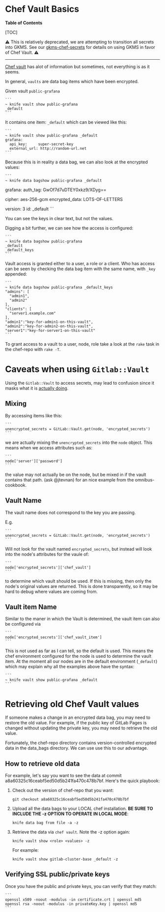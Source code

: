 # Chef Vault Basics

**Table of Contents**

[TOC]

:warning: This is relatively deprecated, we are attempting to transition all
secrets into GKMS. See our [gkms-chef-secrets](./gkms-chef-secrets.md) for
details on using GKMS in favor of Chef Vault. :warning:

---

[Chef vault](https://github.com/chef-cookbooks/chef-vault) has alot of information
but sometimes, not everything is as it seems.

In general, `vaults` are data bag items which have been encrypted.

Given vault `public-grafana`

    ```
    ~ knife vault show public-grafana
    _default
    ```

It contains one item: `_default` which can be viewed like this:

    ```
    ~ knife vault show public-grafana _default
    grafana:
      api_key:     super-secret-key
      external_url: http://random-url.net
    ```

Because this is in reality a data bag, we can also look at the encrypted
values:

    ```
    ~ knife data bagshow public-grafana _default
  grafana:
   auth_tag:       GwOf7d7uDTEY0xkz9/XDyg==

   cipher:         aes-256-gcm
   encrypted_data: LOTS-OF-LETTERS

   version:        3
  id:      _default
    ```

You can see the keys in clear text, but not the values.

Digging a bit further, we can see how the access is configured:

    ```
    ~ knife data bagshow public-grafana
    _default
    _default_keys
    ```

Vault access is granted either to a user, a role or a client.
Who has access can be seen by checking the data bag item with
the same name, with `_key` appended:

    ```
    ~ knife data bagshow public-grafana _default_keys
    "admins": [
      "admin1",
      "admin2"
    ],
    "clients": [
      "server1.example.com"
    ],
    "admin1":"key-for-admin1-on-this-vault",
    "admin2":"key-for-admin2-on-this-vault",
    "server1":"key-for-server1-on-this-vault"
    ```

To grant access to a vault to a user, node, role take a look at the `rake`
task in the chef-repo with `rake -T`.

# Caveats when using `Gitlab::Vault`

Using the `Gitlab::Vault` to access secrets, may lead to confusion since
it masks what it is [actually doing](https://gitlab.com/gitlab-cookbooks/gitlab-vault/blob/master/libraries/vault.rb).

## Mixing

By accessing items like this:

    ```
    unencrypted_secrets = GitLab::Vault.get(node, 'encrypted_secrets')
    ```

we are actually mixing the `unencrypted_secrets` into the `node` object.
This means when we access attributes such as:

    ```
    node['server']['password']
    ```

the value may not actually be on the node, but be mixed in if the
vault contains that path. (ask @jtevnan) for an nice example from the
omnibus-cookbook.

## Vault Name

The vault name does not correspond to the key you are passing.

E.g.

    ```
    unencrypted_secrets = GitLab::Vault.get(node, 'encrypted_secrets')
    ```

Will not look for the vault named `encrypted_secrets`, but instead will look into the node's
attributes for the vaule of:

    ```
    node['encrypted_secrets']['chef_vault']
    ```

to determine which vault should be used. If this is missing, then only the node's
original values are returned. This is done transparently, so it may be
hard to debug where values are coming from.

## Vault item Name

Similar to the maner in which the Vault is determined, the vault item can
also be configured via

    ```
    node['encrypted_secrets']['chef_vault_item']
    ```

This is not used as far as I can tell, so the default is used.
This means the chef environment configured for the node is used to
determine the vault item. At the moment all our nodes are in the
default environment (`_default`) which may explain why all the examples
above have the syntax:

    ```
    ~ knife vault show public-grafana _default
    ```

# Retrieving old Chef Vault values

If someone makes a change in an encrypted data bag, you may need to restore
the old value. For example, if the public key of GitLab Pages is changed
without updating the private key, you may need to retrieve the old value.

Fortunately, the chef-repo directory contains version-controlled encrypted
data in the data_bags directory. We can use use this to our advantage.

## How to retrieve old data

For example, let's say you want to see the data at commit
a8a60325c16ceabf5ed50d5b241fa470c478b7bf. Here's the quick playbook:

1. Check out the version of chef-repo that you want:

    ```
    git checkout a8a60325c16ceabf5ed50d5b241fa470c478b7bf
    ```

1. Upload all the data bags to your LOCAL chef installation.
    **BE SURE TO INCLUDE THE -z OPTION TO OPERATE IN LOCAL MODE**:

    ```
    knife data bag from file -a -z
    ```

1. Retrieve the data via `chef vault`. Note the -z option again:

    ```
    knife vault show <role> <values> -z
    ```

    For example:

    ```
    knife vault show gitlab-cluster-base _default -z
    ```

## Verifying SSL public/private keys

Once you have the public and private keys, you can verify that they match:

    ```
    openssl x509 -noout -modulus -in certificate.crt | openssl md5
    openssl rsa -noout -modulus -in privateKey.key | openssl md5
    ```
